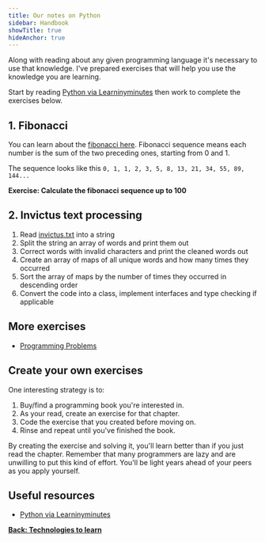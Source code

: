 ```yaml
---
title: Our notes on Python
sidebar: Handbook
showTitle: true
hideAnchor: true
---
```


Along with reading about any given programming language it's necessary to use that
knowledge. I've prepared exercises that will help you use the knowledge you are
learning.

Start by reading [Python via Learninyminutes](https://learnxinyminutes.com/docs/python/)
then work to complete the exercises below.

## 1. Fibonacci

You can learn about the [fibonacci here](https://en.wikipedia.org/wiki/Fibonacci_number). Fibonacci
sequence means each number is the sum of the two preceding ones, starting from 0 and 1.

The sequence looks like this `0, 1, 1, 2, 3, 5, 8, 13, 21, 34, 55, 89, 144...`

**Exercise: Calculate the fibonacci sequence up to 100**

## 2. Invictus text processing

1. Read [invictus.txt](https://raw.githubusercontent.com/buwilliams/learn-posthog/main/docs/exercises/02_invictus.txt) into a string
2. Split the string an array of words and print them out
3. Correct words with invalid characters and print the cleaned words out
4. Create an array of maps of all unique words and how many times they occurred
5. Sort the array of maps by the number of times they occurred in descending order
6. Convert the code into a class, implement interfaces and type checking if applicable

## More exercises

- [Programming Problems](https://adriann.github.io/programming_problems.html)

## Create your own exercises

One interesting strategy is to:

1. Buy/find a programming book you're interested in.
2. As your read, create an exercise for that chapter.
3. Code the exercise that you created before moving on.
4. Rinse and repeat until you've finished the book.

By creating the exercise and solving it, you'll learn better than if you just read the chapter.
Remember that many programmers are lazy and are unwilling to put this kind of effort. You'll
be light years ahead of your peers as you apply yourself.

## Useful resources
- [Python via Learninyminutes](https://learnxinyminutes.com/docs/python/)

**[Back: Technologies to learn](../technologies-to-learn)**